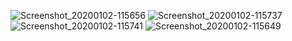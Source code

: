 ![Screenshot_20200102-115656](https://user-images.githubusercontent.com/54838596/71675976-a04bb980-2db1-11ea-828d-e230996b3c2c.png)
![Screenshot_20200102-115737](https://user-images.githubusercontent.com/54838596/71675977-a04bb980-2db1-11ea-96dc-d1d8b073f386.png)
![Screenshot_20200102-115741](https://user-images.githubusercontent.com/54838596/71675979-a04bb980-2db1-11ea-912a-8397cc37cf38.png)
![Screenshot_20200102-115649](https://user-images.githubusercontent.com/54838596/71675980-a0e45000-2db1-11ea-9e93-de8faf9294b1.png)
